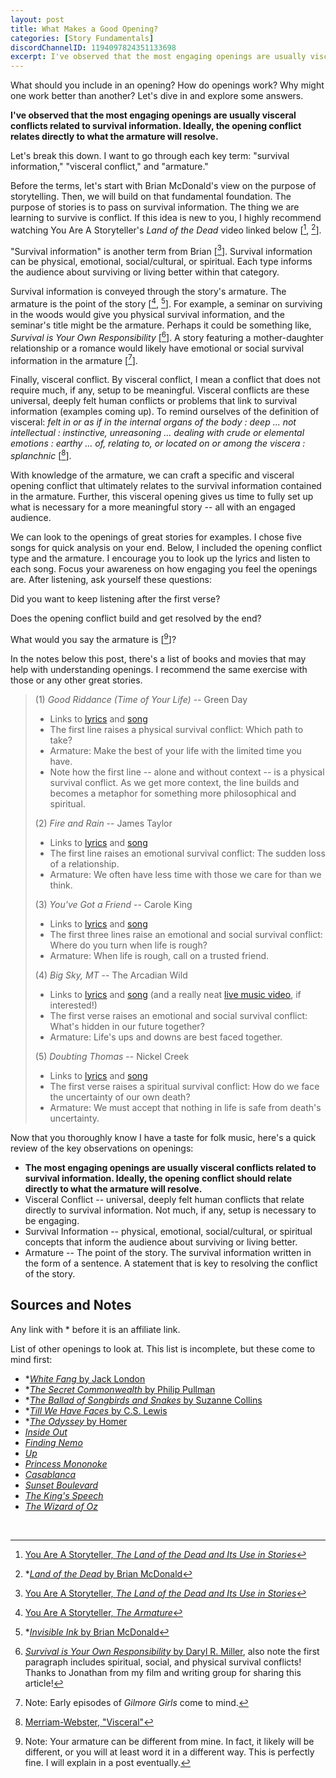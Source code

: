 ```yaml
---
layout: post
title: What Makes a Good Opening?
categories: [Story Fundamentals]
discordChannelID: 1194097824351133698
excerpt: I've observed that the most engaging openings are usually visceral conflicts related to survival information. Ideally, the opening conflict relates directly to what the armature will resolve...
---
```

What should you include in an opening? How do openings work? Why might one work better than another? Let's dive in and explore some answers. 

**I've observed that the most engaging openings are usually visceral conflicts related to survival information. Ideally, the opening conflict relates directly to what the armature will resolve.** 

Let's break this down. I want to go through each key term: "survival information," "visceral conflict," and "armature."

Before the terms, let's start with Brian McDonald's view on the purpose of storytelling. Then, we will build on that fundamental foundation. The purpose of stories is to pass on survival information. The thing we are learning to survive is conflict. If this idea is new to you, I highly recommend watching You Are A Storyteller's *Land of the Dead* video linked below [[^YAAS-land-of-the-dead], [^land-of-the-dead]].

"Survival information" is another term from Brian [[^YAAS-land-of-the-dead]]. Survival information can be physical, emotional, social/cultural, or spiritual. Each type informs the audience about surviving or living better within that category. 

Survival information is conveyed through the story's armature. The armature is the point of the story [[^YAAS-armature], [^invisible-ink]]. For example, a seminar on surviving in the woods would give you physical survival information, and the seminar's title might be the armature. Perhaps it could be something like, *Survival is Your Own Responsibility* [[^survival]]. A story featuring a mother-daughter relationship or a romance would likely have emotional or social survival information in the armature [[^note-gilmore-girls]]. 

Finally, visceral conflict. By visceral conflict, I mean a conflict that does not require much, if any, setup to be meaningful. Visceral conflicts are these universal, deeply felt human conflicts or problems that link to survival information (examples coming up). To remind ourselves of the definition of visceral: *felt in or as if in the internal organs of the body : deep ... not intellectual : instinctive, unreasoning ... dealing with crude or elemental emotions : earthy ... of, relating to, or located on or among the viscera : splanchnic* [[^MW-visceral]].

With knowledge of the armature, we can craft a specific and visceral opening conflict that ultimately relates to the survival information contained in the armature. Further, this visceral opening gives us time to fully set up what is necessary for a more meaningful story -- all with an engaged audience.

We can look to the openings of great stories for examples. I chose five songs for quick analysis on your end. Below, I included the opening conflict type and the armature. I encourage you to look up the lyrics and listen to each song. Focus your awareness on how engaging you feel the openings are. After listening, ask yourself these questions:

Did you want to keep listening after the first verse? 

Does the opening conflict build and get resolved by the end?

What would you say the armature is [[^note-armature]]? 

In the notes below this post, there's a list of books and movies that may help with understanding openings. I recommend the same exercise with those or any other great stories.

> (1) *Good Riddance (Time of Your Life)* -- Green Day
> - Links to [lyrics](https://genius.com/Green-day-good-riddance-time-of-your-life-lyrics) and [song](https://songwhip.com/green-day/good-riddance-time-of-your-life2023)
> - The first line raises a physical survival conflict: Which path to take?
> - Armature: Make the best of your life with the limited time you have.
> - Note how the first line -- alone and without context -- is a physical survival conflict. As we get more context, the line builds and becomes a metaphor for something more philosophical and spiritual. 
> 
> (2) *Fire and Rain* -- James Taylor
> - Links to [lyrics](https://genius.com/James-taylor-fire-and-rain-lyrics) and [song](https://songwhip.com/james-taylor/fire-and-rain-1970)
> - The first line raises an emotional survival conflict: The sudden loss of a relationship.
> - Armature: We often have less time with those we care for than we think.
> 
> (3) *You've Got a Friend* -- Carole King
> - Links to [lyrics](https://genius.com/Carole-king-youve-got-a-friend-lyrics) and [song](https://songwhip.com/carole-king/youve-got-a-friend)
> - The first three lines raise an emotional and social survival conflict: Where do you turn when life is rough?
> - Armature: When life is rough, call on a trusted friend.
> 
> (4) *Big Sky, MT* -- The Arcadian Wild
> - Links to [lyrics](https://www.thearcadianwild.com/big-sky-mt-lyric) and [song](https://songwhip.com/the-arcadian-wild/big-sky-mt) (and a really neat [live music video](https://www.youtube.com/watch?v=6-Gh0BXu5ww), if interested!)
> - The first verse raises an emotional and social survival conflict: What's hidden in our future together?
> - Armature: Life's ups and downs are best faced together.
> 
> (5) *Doubting Thomas* -- Nickel Creek
> - Links to [lyrics](https://genius.com/Nickel-creek-doubting-thomas-lyrics) and [song](https://songwhip.com/nickel-creek/doubting-thomas)
> - The first verse raises a spiritual survival conflict: How do we face the uncertainty of our own death?
> - Armature: We must accept that nothing in life is safe from death's uncertainty.

Now that you thoroughly know I have a taste for folk music, here's a quick review of the key observations on openings:
- **The most engaging openings are usually visceral conflicts related to survival information. Ideally, the opening conflict should relate directly to what the armature will resolve.** 
- Visceral Conflict -- universal, deeply felt human conflicts that relate directly to survival information. Not much, if any, setup is necessary to be engaging.
- Survival Information -- physical, emotional, social/cultural, or spiritual concepts that inform the audience about surviving or living better.
- Armature -- The point of the story. The survival information written in the form of a sentence. A statement that is key to resolving the conflict of the story.


## Sources and Notes
<div class="disclosure">Any link with * before it is an affiliate link.</div>

List of other openings to look at. This list is incomplete, but these come to mind first:
- *[*White Fang* by Jack London](https://bookshop.org/a/88122/9780199538898)
- *[*The Secret Commonwealth* by Philip Pullman](https://bookshop.org/a/88122/9780553510706)
- *[*The Ballad of Songbirds and Snakes* by Suzanne Collins](https://bookshop.org/a/88122/9781339016573)
- *[*Till We Have Faces* by C.S. Lewis](https://bookshop.org/a/88122/9780062565419)
- *[*The Odyssey* by Homer](https://bookshop.org/a/88122/9780553213997) 
- [*Inside Out*](https://www.justwatch.com/us/movie/inside-out-2015)
- [*Finding Nemo*](https://www.justwatch.com/us/movie/finding-nemo)
- [*Up*](https://www.justwatch.com/us/movie/up-2009)
- [*Princess Mononoke*](https://www.justwatch.com/us/movie/princess-mononoke)
- [*Casablanca*](https://www.justwatch.com/us/movie/casablanca)
- [*Sunset Boulevard*](https://www.justwatch.com/us/movie/sunset-blvd)
- [*The King's Speech*](https://www.justwatch.com/us/movie/the-kings-speech)
- [*The Wizard of Oz*](https://www.justwatch.com/us/movie/the-wizard-of-oz)

<br>

[^YAAS-land-of-the-dead]: [You Are A Storyteller, *The Land of the Dead and Its Use in Stories*](https://www.youtube.com/watch?v=NFv6X_3wxSc) 
[^YAAS-armature]: [You Are A Storyteller, *The Armature*](https://www.youtube.com/watch?v=9AcnCkDEJQU) 
[^invisible-ink]: *[*Invisible Ink* by Brian McDonald](https://bookshop.org/a/88122/9780998534473)
[^land-of-the-dead]: *[*Land of the Dead* by Brian McDonald](https://bookshop.org/a/88122/9781626727311)
[^MW-visceral]: [Merriam-Webster, "Visceral"](https://www.merriam-webster.com/dictionary/visceral)
[^survival]: [*Survival is Your Own Responsibility* by Daryl R. Miller](https://www.nps.gov/dena/planyourvisit/survival.htm), also note the first paragraph includes spiritual, social, and physical survival conflicts! Thanks to Jonathan from my film and writing group for sharing this article!
[^note-armature]: Note: Your armature can be different from mine. In fact, it likely will be different, or you will at least word it in a different way. This is perfectly fine. I will explain in a post eventually.
[^note-gilmore-girls]: Note: Early episodes of *Gilmore Girls* come to mind.